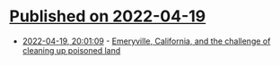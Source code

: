 # [Published on 2022-04-19](index.md)

* [2022-04-19, 20:01:09](https://news.ycombinator.com/item?id=31088216) - [Emeryville, California, and the challenge of cleaning up poisoned land](https://slate.com/technology/2022/04/emeryville-california-brownfields-program-cottage-cheese.html)

